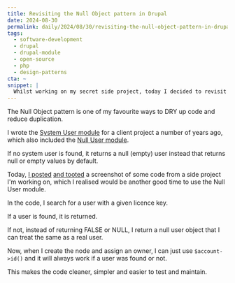 ```yaml
---
title: Revisiting the Null Object pattern in Drupal
date: 2024-08-30
permalink: daily/2024/08/30/revisiting-the-null-object-pattern-in-drupal
tags:
  - software-development
  - drupal
  - drupal-module
  - open-source
  - php
  - design-patterns
cta: ~
snippet: |
  Whilst working on my secret side project, today I decided to revisit the Null User Drupal module.
---
```


The Null Object pattern is one of my favourite ways to DRY up code and reduce duplication.

I wrote the [System User module][0] for a client project a number of years ago, which also included the [Null User module][1].

If no system user is found, it returns a null (empty) user instead that returns null or empty values by default.

Today, [I posted][2] [and tooted][3] a screenshot of some code from a side project I'm working on, which I realised would be another good time to use the Null User module.

In the code, I search for a user with a given licence key.

If a user is found, it is returned.

If not, instead of returning FALSE or NULL, I return a null user object that I can treat the same as a real user.

Now, when I create the node and assign an owner, I can just use `$account->id()` and it will always work if a user was found or not.

This makes the code cleaner, simpler and easier to test and maintain.

[0]: https://www.drupal.org/project/system_user
[1]: https://www.drupal.org/project/null_user
[2]: https://x.com/opdavies/status/1829183673725284772
[3]: https://mastodon.social/@opdavies/113046773292848198
